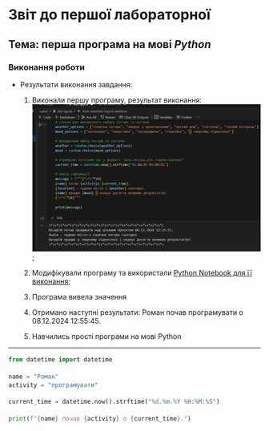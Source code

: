 # Звіт до першої лабораторної
## Тема: перша програма на мові *Python*

### Виконання роботи
- Результати виконання завдання:
    1. Виконали першу програму, результат виконання: ![alt](img1.png);
    1. Модифікували програму та використали [Python Notebook для її виконання](lab1.ipynb);
    
    
    
    1. Програма вивела значення
    1. Отримано наступні результати: 
Роман почав програмувати о 08.12.2024 12:55:45.

    5. Навчились прості програми на мові Python



___


```Python
from datetime import datetime

name = "Роман"
activity = "програмувати"

current_time = datetime.now().strftime("%d.%m.%Y %H:%M:%S")

print(f"{name} почав {activity} о {current_time}.")




```
